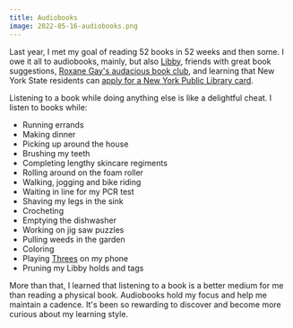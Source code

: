```yaml
---
title: Audiobooks
image: 2022-05-16-audiobooks.png
---
```


Last year, I met my goal of reading 52 books in 52 weeks and then some. I owe it all to audiobooks, mainly, but also [Libby](https://www.overdrive.com/apps/libby), friends with great book suggestions, [Roxane Gay's audacious book club](https://audacity.substack.com/p/so-it-begins?s=r), and learning that New York State residents can [apply for a New York Public Library card](https://www.nypl.org/library-card/new).

Listening to a book while doing anything else is like a delightful cheat. I listen to books while:

- Running errands
- Making dinner
- Picking up around the house
- Brushing my teeth
- Completing lengthy skincare regiments
- Rolling around on the foam roller
- Walking, jogging and bike riding
- Waiting in line for my PCR test
- Shaving my legs in the sink
- Crocheting
- Emptying the dishwasher
- Working on jig saw puzzles
- Pulling weeds in the garden
- Coloring
- Playing [Threes](http://play.threesgame.com/) on my phone
- Pruning my Libby holds and tags

More than that, I learned that listening to a book is a better medium for me than reading a physical book. Audiobooks hold my focus and help me maintain a cadence. It's been so rewarding to discover and become more curious about my learning style.
